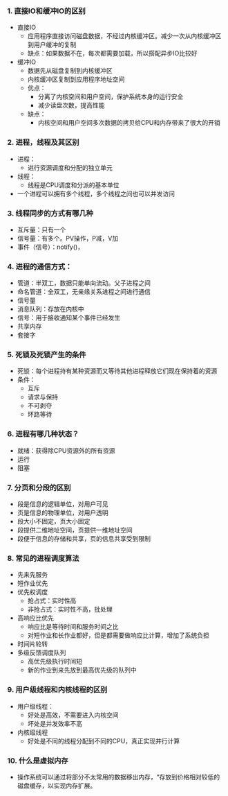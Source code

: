 ### 1. 直接IO和缓冲IO的区别

- 直接IO
  - 应用程序直接访问磁盘数据，不经过内核缓冲区。减少一次从内核缓冲区到用户缓冲的复制
  - 缺点：如果数据不在，每次都需要加载，所以搭配异步IO比较好
- 缓冲IO
  - 数据先从磁盘复制到内核缓冲区
  - 内核缓冲区复制到应用程序地址空间
  - 优点：
    - 分离了内核空间和用户空间，保护系统本身的运行安全
    - 减少读盘次数，提高性能
  - 缺点：
    - 内核空间和用户空间多次数据的拷贝给CPU和内存带来了很大的开销

### 2. 进程，线程及其区别

- 进程：
  - 进行资源调度和分配的独立单元
- 线程：
  - 线程是CPU调度和分派的基本单位
- 一个进程可以拥有多个线程，多个线程之间也可以并发访问

### 3. 线程同步的方式有哪几种

- 互斥量：只有一个
- 信号量：有多个。PV操作，P减，V加
- 事件（信号）：notify()，

### 4. 进程的通信方式：

- 管道：半双工，数据只能单向流动。父子进程之间
- 命名管道：全双工，无亲缘关系进程之间进行通信
- 信号量
- 消息队列：存放在内核中
- 信号：用于接收通知某个事件已经发生
- 共享内存
- 套接字

### 5. 死锁及死锁产生的条件

- 死锁：每个进程持有某种资源而又等待其他进程释放它们现在保持着的资源
- 条件：
  - 互斥
  - 请求与保持
  - 不可剥夺
  - 环路等待

### 6. 进程有哪几种状态？

- 就绪：获得除CPU资源外的所有资源
- 运行
- 阻塞

### 7. 分页和分段的区别

- 段是信息的逻辑单位，对用户可见
- 页是信息的物理单位，对用户透明
- 段大小不固定，页大小固定
- 段提供二维地址空间，页提供一维地址空间
- 段便于信息的存储和共享，页的信息共享受到限制

### 8. 常见的进程调度算法

- 先来先服务
- 短作业优先
- 优先权调度
  - 抢占式：实时性高
  - 非抢占式：实时性不高，批处理
- 高响应比优先
  - 响应比是等待时间和服务时间之比
  - 对短作业和长作业都好，但是都需要做响应比计算，增加了系统负担
- 时间片轮转
- 多级反馈调度队列
  - 高优先级执行时间短
  - 新的作业到来先放到最高优先级的队列中

### 9. 用户级线程和内核线程的区别

- 用户级线程：
  - 好处是高效，不需要进入内核空间
  - 坏处是并发效率不高
- 内核级线程 
  - 好处是不同的线程分配到不同的CPU，真正实现并行计算

### 10. 什么是虚拟内存

- 操作系统可以通过将部分不太常用的数据移出内存，“存放到价格相对较低的磁盘缓存，以实现内存扩展。

